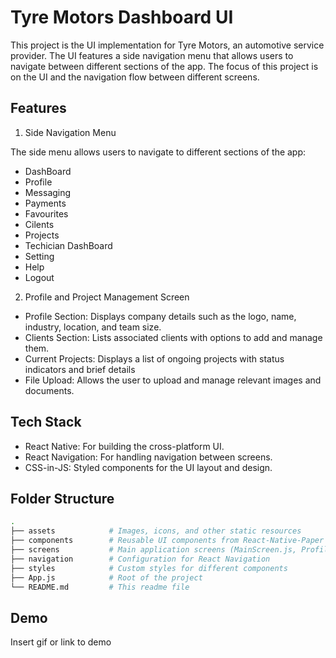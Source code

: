 
# Tyre Motors Dashboard UI

This project is the UI implementation for Tyre Motors, an automotive service provider. The UI features a side navigation menu that allows users to navigate between different sections of the app. The focus of this project is on the UI and the navigation flow between different screens.


## Features

1. Side Navigation Menu

The side menu allows users to navigate to different sections of the app:

- DashBoard
- Profile
- Messaging
- Payments
- Favourites
- Cilents
- Projects
- Techician DashBoard
- Setting
- Help
- Logout

2. Profile and Project Management Screen
- Profile Section: Displays company details such as the logo, name, industry, location, and team size.
- Clients Section: Lists associated clients with options to add and manage them.
- Current Projects: Displays a list of ongoing projects with status indicators and brief details
- File Upload: Allows the user to upload and manage relevant images and documents.


## Tech Stack

- React Native: For building the cross-platform UI.
- React Navigation: For handling navigation between screens.
- CSS-in-JS: Styled components for the UI layout and design.


## Folder Structure
```bash
.
├── assets            # Images, icons, and other static resources
├── components        # Reusable UI components from React-Native-Paper (e.g., cards, Button)
├── screens           # Main application screens (MainScreen.js, ProfileScreen.js)
├── navigation        # Configuration for React Navigation
├── styles            # Custom styles for different components
├── App.js            # Root of the project
└── README.md         # This readme file
```
## Demo

Insert gif or link to demo

